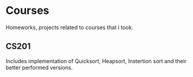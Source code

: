 # Courses
Homeworks, projects related to courses that i took.  

## CS201  
Includes implementation of Quicksort, Heapsort, Instertion sort and their better performed versions.   
